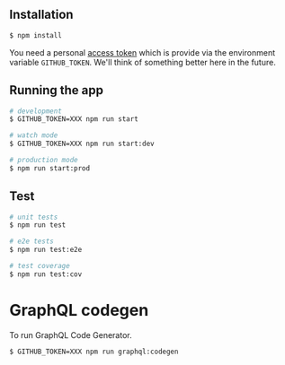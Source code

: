 ## Installation

```bash
$ npm install
```

You need a personal [access token](https://help.github.com/en/github/authenticating-to-github/creating-a-personal-access-token-for-the-command-line) which is provide via the environment variable `GITHUB_TOKEN`.
We'll think of something better here in the future.

## Running the app

```bash
# development
$ GITHUB_TOKEN=XXX npm run start

# watch mode
$ GITHUB_TOKEN=XXX npm run start:dev

# production mode
$ npm run start:prod
```

## Test

```bash
# unit tests
$ npm run test

# e2e tests
$ npm run test:e2e

# test coverage
$ npm run test:cov
```

# GraphQL codegen

To run GraphQL Code Generator.

```bash
$ GITHUB_TOKEN=XXX npm run graphql:codegen
```
